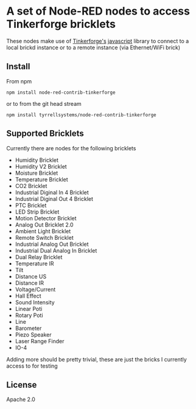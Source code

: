 # A set of Node-RED nodes to access Tinkerforge bricklets

These nodes make use of [Tinkerforge's][1] [javascript][2] library to connect
to a local brickd instance or to a remote instance (via Ethernet/WiFi brick)

## Install

From npm

```npm install node-red-contrib-tinkerforge```

or to from the git head stream

```npm install tyrrellsystems/node-red-contrib-tinkerforge```

## Supported Bricklets

Currently there are nodes for the following bricklets

 - Humidity Bricklet
 - Humidity V2 Bricklet
 - Moisture Bricklet
 - Temperature Bricklet
 - CO2 Bricklet
 - Industrial Diginal In 4 Bricklet
 - Industrial Diginal Out 4 Bricklet
 - PTC Bricklet
 - LED Strip Bricklet
 - Motion Detector Bricklet
 - Analog Out Bricklet 2.0
 - Ambient Light Bricklet
 - Remote Switch Bricklet
 - Industrial Analog Out Bricklet
 - Industrial Dual Analog In Bricklet
 - Dual Relay Bricklet
 - Temperature IR
 - Tilt
 - Distance US
 - Distance IR
 - Voltage/Current
 - Hall Effect
 - Sound Intensity
 - Linear Poti
 - Rotary Poti
 - Line
 - Barometer
 - Piezo Speaker
 - Laser Range Finder
 - IO-4

Adding more should be pretty trivial, these are just the bricks I currently
access to for testing

## License
Apache 2.0


 [1]:http://www.tinkerforge.com/en
 [2]:http://www.tinkerforge.com/en/doc/index.html#/software-javascript-open
